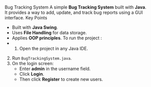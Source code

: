  Bug Tracking System
A simple **Bug Tracking System** built with **Java**.  
It provides a way to add, update, and track bug reports using a GUI interface.
Key Points
- Built with **Java Swing**.
- Uses **File Handling** for data storage.
- Applies **OOP principles**.
  To run the project :
- 1. Open the project in any Java IDE.  
2. Run `BugTrackingSystem.java`.  
3. On the login screen:  
   - Enter **admin** in the username field.  
   - Click **Login**.  
   - Then click **Register** to create new users.  

